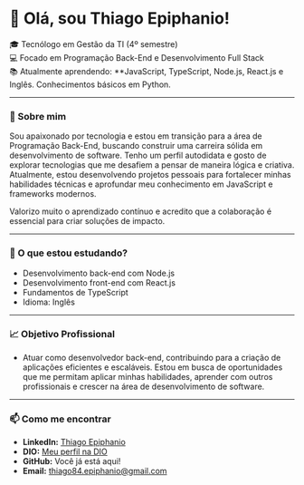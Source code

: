 # 👋 Olá, sou Thiago Epiphanio!  
🎓 Tecnólogo em Gestão da TI (4º semestre)  
💻 Focado em Programação Back-End e Desenvolvimento Full Stack  
📚 Atualmente aprendendo: **JavaScript, TypeScript, Node.js, React.js e Inglês. Conhecimentos básicos em Python.  

---

### 🚀 Sobre mim
Sou apaixonado por tecnologia e estou em transição para a área de Programação Back-End, buscando construir uma carreira sólida em desenvolvimento de software.
Tenho um perfil autodidata e gosto de explorar tecnologias que me desafiem a pensar de maneira lógica e criativa.
Atualmente, estou desenvolvendo projetos pessoais para fortalecer minhas habilidades técnicas e aprofundar meu conhecimento em JavaScript e frameworks modernos.

Valorizo muito o aprendizado contínuo e acredito que a colaboração é essencial para criar soluções de impacto.

---

### 🌱 O que estou estudando?
- Desenvolvimento back-end com Node.js
- Desenvolvimento front-end com React.js
- Fundamentos de TypeScript
- Idioma: Inglês

 ---
 
### 📈 Objetivo Profissional
- Atuar como desenvolvedor back-end, contribuindo para a criação de aplicações eficientes e escaláveis. Estou em busca de oportunidades que me permitam aplicar minhas habilidades, aprender com outros profissionais e crescer na área de desenvolvimento de software.

---

### 📫 Como me encontrar  
- **LinkedIn:** [Thiago Epiphanio](https://www.linkedin.com/in/thiago-epiphanio-da-silva-18319396/)  
- **DIO:** [Meu perfil na DIO](https://www.dio.me/users/thiago84_epiphanio)  
- **GitHub:** Você já está aqui!
- **Email:** thiago84.epiphanio@gmail.com


